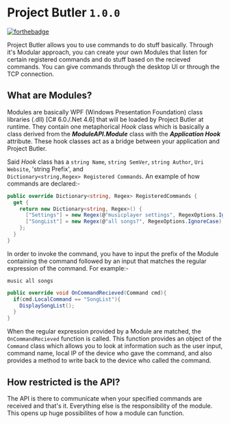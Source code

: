 # Project Butler `1.0.0`

[![forthebadge](http://forthebadge.com/images/badges/gluten-free.svg)](http://forthebadge.com)

Project Butler allows you to use commands to do stuff basically. Through it's Modular approach, you can create your own Modules that listen for certain registered commands and do stuff based on the recieved commands. You can give commands through the desktop UI or through the TCP connection.

## What are Modules?
Modules are basically WPF (Windows Presentation Foundation) class libraries (.dll) [C# 6.0./.Net 4.6] that will be loaded by Project Butler at runtime. They contain one metaphorical *Hook* class which is basically a class derived from the ***ModuleAPI.Module*** class with the ***Application Hook*** attribute. These hook classes act as a bridge between your application and Project Butler. 

Said *Hook* class has a `string Name`, `string SemVer`, `string Author`, `Uri Website`, 'string Prefix', and  
`Dictionary<string,Regex> Registered Commands`. An example of how commands are declared:- 

~~~~cs  
public override Dictionary<string, Regex> RegisteredCommands {
  get {
    return new Dictionary<string, Regex>() {
      ["Settings"] = new Regex(@"musicplayer settings", RegexOptions.IgnoreCase),
      ["SongList"] = new Regex(@"all songs?", RegexOptions.IgnoreCase)
    };
  }
}
~~~~

In order to invoke the command, you have to input the prefix of the Module containing the command followed by an input that matches the regular expression of the command. For example:- 

``music all songs``

~~~~cs
public override void OnCommandRecieved(Command cmd){
  if(cmd.LocalCommand == "SongList"){
    DisplaySongList();  
  }
}
~~~~

When the regular expression provided by a Module are matched, the ``OnCommandRecieved`` function is called. This function provides an object of the ``Command`` class which allows you to look at information such as the user input, command name, local IP of the device who gave the command, and also provides a method to write back to the device who called the command.

## How restricted is the API?
The API is there to communicate when your specified commands are received and that's it. Everything else is the responsibility of the 
module. This opens up huge possibilites of how a module can function.
